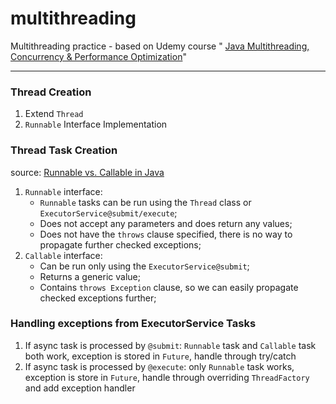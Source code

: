 # multithreading
Multithreading practice - based on Udemy course " [Java Multithreading, Concurrency &amp; Performance Optimization](https://www.udemy.com/course/java-multithreading-concurrency-performance-optimization/)"

----
### Thread Creation
1. Extend `Thread`
2. `Runnable` Interface Implementation

### Thread Task Creation
source: [Runnable vs. Callable in Java](https://www.baeldung.com/java-runnable-callable)
1. `Runnable` interface:  
   + `Runnable` tasks can be run using the `Thread` class or `ExecutorService@submit/execute`;
   + Does not accept any parameters and does return any values;
   + Does not have the `throws` clause specified, there is no way to propagate further checked exceptions;
2. `Callable` interface:  
   + Can be run only using the `ExecutorService@submit`;
   + Returns a generic value;
   + Contains `throws Exception` clause, so we can easily propagate checked exceptions further;
   
### Handling exceptions from ExecutorService Tasks
1. If async task is processed by `@submit`: `Runnable` task and `Callable` task both work, exception is stored in `Future`, handle through try/catch 
2. If async task is processed by `@execute`: only `Runnable` task works, exception is store in `Future`, handle through overriding `ThreadFactory` and add exception handler
   
